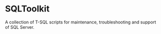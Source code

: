 # SQLToolkit

A collection of T-SQL scripts for maintenance, troubleshooting and support of SQL Server.

